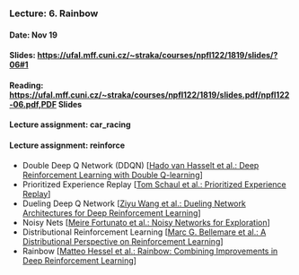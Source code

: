 ### Lecture: 6. Rainbow
#### Date: Nov 19
#### Slides: https://ufal.mff.cuni.cz/~straka/courses/npfl122/1819/slides/?06#1
#### Reading: https://ufal.mff.cuni.cz/~straka/courses/npfl122/1819/slides.pdf/npfl122-06.pdf,PDF Slides
#### Lecture assignment: car_racing
#### Lecture assignment: reinforce

- Double Deep Q Network (DDQN) [[Hado van Hasselt et al.: Deep Reinforcement Learning with Double Q-learning](https://arxiv.org/abs/1509.06461)]
- Prioritized Experience Replay [[Tom Schaul et al.: Prioritized Experience Replay](https://arxiv.org/abs/1511.05952)]
- Dueling Deep Q Network [[Ziyu Wang et al.: Dueling Network Architectures for Deep Reinforcement Learning](https://arxiv.org/abs/1511.06581)]
- Noisy Nets [[Meire Fortunato et al.: Noisy Networks for Exploration](https://arxiv.org/abs/1706.10295)]
- Distributional Reinforcement Learning [[Marc G. Bellemare et al.: A Distributional Perspective on Reinforcement Learning](https://arxiv.org/abs/1707.06887)]
- Rainbow [[Matteo Hessel et al.: Rainbow: Combining Improvements in Deep Reinforcement Learning](https://arxiv.org/abs/1710.02298)]
